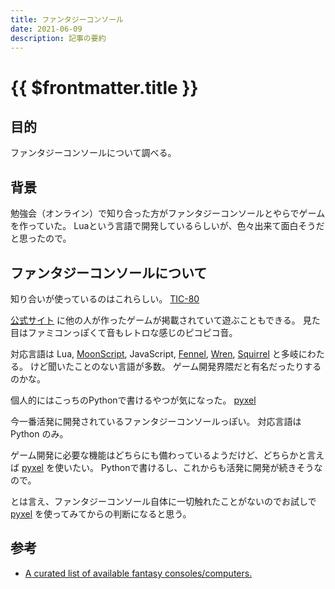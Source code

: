 ```yaml
---
title: ファンタジーコンソール
date: 2021-06-09
description: 記事の要約
---
```


# {{ $frontmatter.title }}

## 目的

ファンタジーコンソールについて調べる。

## 背景

勉強会（オンライン）で知り合った方がファンタジーコンソールとやらでゲームを作っていた。
Luaという言語で開発しているらしいが、色々出来て面白そうだと思ったので。

## ファンタジーコンソールについて

知り合いが使っているのはこれらしい。
[TIC-80](https://nesbox.itch.io/tic80)

[公式サイト](https://tic80.com/) に他の人が作ったゲームが掲載されていて遊ぶこともできる。
見た目はファミコンっぽくて音もレトロな感じのピコピコ音。

対応言語は Lua, [MoonScript](https://moonscript.org/), JavaScript, [Fennel](https://fennel-lang.org/), [Wren](https://wren.io/), [Squirrel](http://www.squirrel-lang.org/) と多岐にわたる。
けど聞いたことのない言語が多数。
ゲーム開発界隈だと有名だったりするのかな。


個人的にはこっちのPythonで書けるやつが気になった。
[pyxel](https://github.com/kitao/pyxel)

今一番活発に開発されているファンタジーコンソールっぽい。
対応言語は Python のみ。


ゲーム開発に必要な機能はどちらにも備わっているようだけど、どちらかと言えば [pyxel](https://github.com/kitao/pyxel) を使いたい。
Pythonで書けるし、これからも活発に開発が続きそうなので。

とは言え、ファンタジーコンソール自体に一切触れたことがないのでお試しで [pyxel](https://github.com/kitao/pyxel) を使ってみてからの判断になると思う。 

## 参考

* [A curated list of available fantasy consoles/computers.](https://github.com/paladin-t/fantasy)
